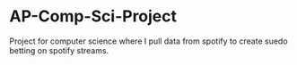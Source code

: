 # AP-Comp-Sci-Project
Project for computer science where I pull data from spotify to create suedo betting on spotify streams.
